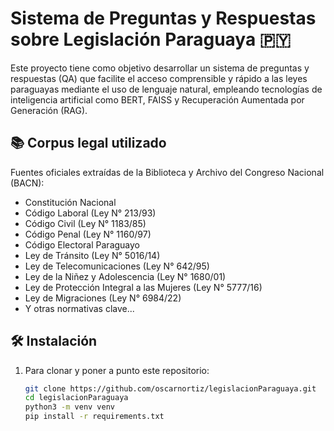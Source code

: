 # Sistema de Preguntas y Respuestas sobre Legislación Paraguaya 🇵🇾

Este proyecto tiene como objetivo desarrollar un sistema de preguntas y respuestas (QA) que facilite el acceso comprensible y rápido a las leyes paraguayas mediante el uso de lenguaje natural, empleando tecnologías de inteligencia artificial como BERT, FAISS y Recuperación Aumentada por Generación (RAG).

## 📚 Corpus legal utilizado

Fuentes oficiales extraídas de la Biblioteca y Archivo del Congreso Nacional (BACN):

- Constitución Nacional
- Código Laboral (Ley N° 213/93)
- Código Civil (Ley N° 1183/85)
- Código Penal (Ley N° 1160/97)
- Código Electoral Paraguayo
- Ley de Tránsito (Ley N° 5016/14)
- Ley de Telecomunicaciones (Ley N° 642/95)
- Ley de la Niñez y Adolescencia (Ley N° 1680/01)
- Ley de Protección Integral a las Mujeres (Ley N° 5777/16)
- Ley de Migraciones (Ley N° 6984/22)
- Y otras normativas clave...


## 🛠️ Instalación

1. Para clonar y poner a punto este repositorio:
   ```bash
   git clone https://github.com/oscarnortiz/legislacionParaguaya.git
   cd legislacionParaguaya
   python3 -m venv venv
   pip install -r requirements.txt
   ```
